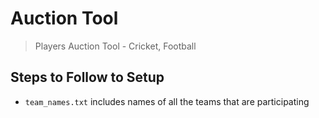 # Auction Tool

> Players Auction Tool - Cricket, Football

## Steps to Follow to Setup

- `team_names.txt` includes names of all the teams that are participating